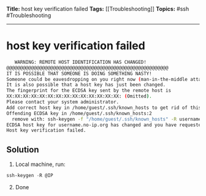 **Title:** host key verification failed
**Tags:** [[Troubleshooting]]
**Topics:** #ssh #Troubleshooting 

---
# host key verification failed
```bash
   WARNING: REMOTE HOST IDENTIFICATION HAS CHANGED!    
@@@@@@@@@@@@@@@@@@@@@@@@@@@@@@@@@@@@@@@@@@@@@@@@@@@@@@@@@@@
IT IS POSSIBLE THAT SOMEONE IS DOING SOMETHING NASTY!
Someone could be eavesdropping on you right now (man-in-the-middle attack)!
It is also possible that a host key has just been changed.
The fingerprint for the ECDSA key sent by the remote host is
XX:XX:XX:XX:XX:XX:XX:XX:XX:XX:XX:XX:XX:XX: (Omitted).
Please contact your system administrator.
Add correct host key in /home/guest/.ssh/known_hosts to get rid of this message.
Offending ECDSA key in /home/guest/.ssh/known_hosts:2
  remove with: ssh-keygen -f "/home/guest/.ssh/known_hosts" -R username.no-ip.org
ECDSA host key for username.no-ip.org has changed and you have requested strict checking.
Host key verification failed.
```

## Solution
1. Local machine, run:
```powershell
ssh-keygen -R @IP
```

2. Done